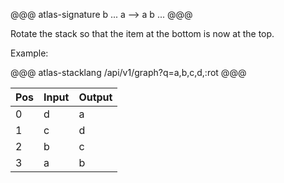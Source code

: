 @@@ atlas-signature
b
...
a
-->
a
b
...
@@@

Rotate the stack so that the item at the bottom is now at the top.

Example:

@@@ atlas-stacklang
/api/v1/graph?q=a,b,c,d,:rot
@@@

<table><thead><th>Pos</th><th>Input</th><th>Output</th></thead><tbody><tr>
<td>0</td>
<td>d</td>
<td>a</td>
</tr><tr>
<td>1</td>
<td>c</td>
<td>d</td>
</tr><tr>
<td>2</td>
<td>b</td>
<td>c</td>
</tr><tr>
<td>3</td>
<td>a</td>
<td>b</td>
</tr></tbody></table>
